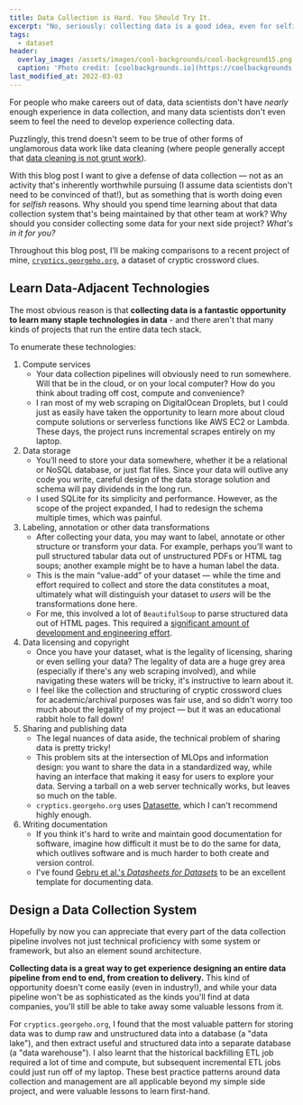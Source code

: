 ```yaml
---
title: Data Collection is Hard. You Should Try It.
excerpt: "No, seriously: collecting data is a good idea, even for selfish reasons!"
tags:
  - dataset
header:
  overlay_image: /assets/images/cool-backgrounds/cool-background15.png
  caption: 'Photo credit: [coolbackgrounds.io](https://coolbackgrounds.io/)'
last_modified_at: 2022-03-03
---
```


For people who make careers out of data, data scientists don't have *nearly*
enough experience in data collection, and many data scientists don't even seem
to feel the need to develop experience collecting data.

Puzzlingly, this trend doesn't seem to be true of other forms of unglamorous
data work like data cleaning (where people generally accept that [data cleaning
is not grunt
work](https://counting.substack.com/p/data-cleaning-is-analysis-not-grunt)).

With this blog post I want to give a defense of data collection — not as an
activity that's inherently worthwhile pursuing (I assume data scientists don't
need to be convinced of that!), but as something that is worth doing even for
*selfish* reasons. Why should you spend time learning about that data
collection system that's being maintained by that other team at work? Why
should you consider collecting some data for your next side project? _What's in
it for you?_

Throughout this blog post, I’ll be making comparisons to a recent project of
mine, [`cryptics.georgeho.org`](https://cryptics.georgeho.org/), a dataset of
cryptic crossword clues.

## Learn Data-Adjacent Technologies

The most obvious reason is that **collecting data is a fantastic opportunity to
learn many staple technologies in data** - and there aren't that many kinds of
projects that run the entire data tech stack.

To enumerate these technologies:

1. Compute services
   - Your data collection pipelines will obviously need to run somewhere. Will
     that be in the cloud, or on your local computer? How do you think about
     trading off cost, compute and convenience?
   - I ran most of my web scraping on DigitalOcean Droplets, but I could just
     as easily have taken the opportunity to learn more about cloud compute
     solutions or serverless functions like AWS EC2 or Lambda. These days, the
     project runs incremental scrapes entirely on my laptop.
2. Data storage
   - You’ll need to store your data somewhere, whether it be a relational or
     NoSQL database, or just flat files. Since your data will outlive any code
     you write, careful design of the data storage solution and schema will
     pay dividends in the long run.
   - I used SQLite for its simplicity and performance. However, as the scope
     of the project expanded, I had to redesign the schema multiple times,
     which was painful.
3. Labeling, annotation or other data transformations
   - After collecting your data, you may want to label, annotate or other
     structure or transform your data. For example, perhaps you’ll want to
     pull structured tabular data out of unstructured PDFs or HTML tag soups;
     another example might be to have a human label the data.
   - This is the main “value-add” of your dataset — while the time and effort
     required to collect and store the data constitutes a moat, ultimately
     what will distinguish your dataset to *users* will be the transformations
     done here.
   - For me, this involved a lot of `BeautifulSoup` to parse structured data
     out of HTML pages. This required a [significant amount of development and
     engineering
     effort](https://cryptics.georgeho.org/datasheet#collection-process). 
4. Data licensing and copyright
   - Once you have your dataset, what is the legality of licensing, sharing or
     even selling your data? The legality of data are a huge grey area
     (especially if there's any web scraping involved), and while navigating
     these waters will be tricky, it's instructive to learn about it. 
   - I feel like the collection and structuring of cryptic crossword clues for
     academic/archival purposes was fair use, and so didn't worry too much
     about the legality of my project — but it was an educational rabbit hole
     to fall down!
5. Sharing and publishing data
   - The legal nuances of data aside, the technical problem of sharing data is
     pretty tricky!
   - This problem sits at the intersection of MLOps and information design:
     you want to share the data in a standardized way, while having an
     interface that making it easy for users to explore your data. Serving a
     tarball on a web server technically works, but leaves so much on the
     table.
   - `cryptics.georgeho.org` uses [Datasette](https://datasette.io/), which I
     can't recommend highly enough.
6. Writing documentation
   - If you think it's hard to write and maintain good documentation for
     software, imagine how difficult it must be to do the same for data, which
     outlives software and is much harder to both create and version control.
   - I've found [Gebru et al.'s _Datasheets for Datasets_](https://arxiv.org/abs/1803.09010) to be an excellent template
     for documenting data.

## Design a Data Collection System

Hopefully by now you can appreciate that every part of the data collection
pipeline involves not just technical proficiency with some system or framework,
but also an element sound architecture.

**Collecting data is a great way to get experience designing an entire data
pipeline from end to end, from creation to delivery.** This kind of opportunity
doesn't come easily (even in industry!), and while your data pipeline won't be
as sophisticated as the kinds you'll find at data companies, you'll still be
able to take away some valuable lessons from it.

For `cryptics.georgeho.org`, I found that the most valuable pattern for storing
data was to dump raw and unstructured data into a database (a "data lake"), and
then extract useful and structured data into a separate database (a "data
warehouse"). I also learnt that the historical backfilling ETL job required a
lot of time and compute, but subsequent incremental ETL jobs could just run off
of my laptop. These best practice patterns around data collection and
management are all applicable beyond my simple side project, and were valuable
lessons to learn first-hand.

